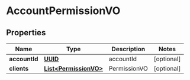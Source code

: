 
# AccountPermissionVO

## Properties
Name | Type | Description | Notes
------------ | ------------- | ------------- | -------------
**accountId** | [**UUID**](UUID.md) | accountId |  [optional]
**clients** | [**List&lt;PermissionVO&gt;**](PermissionVO.md) | PermissionVO |  [optional]



